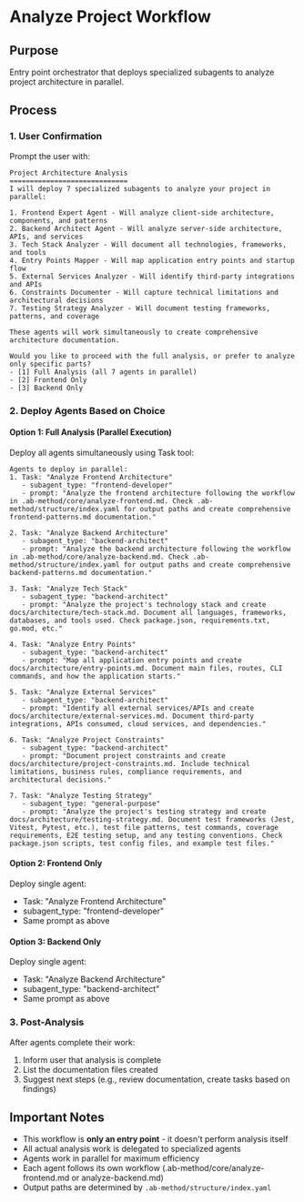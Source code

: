 # Analyze Project Workflow

## Purpose
Entry point orchestrator that deploys specialized subagents to analyze project architecture in parallel.

## Process

### 1. User Confirmation
Prompt the user with:
```
Project Architecture Analysis
=============================
I will deploy 7 specialized subagents to analyze your project in parallel:

1. Frontend Expert Agent - Will analyze client-side architecture, components, and patterns
2. Backend Architect Agent - Will analyze server-side architecture, APIs, and services
3. Tech Stack Analyzer - Will document all technologies, frameworks, and tools
4. Entry Points Mapper - Will map application entry points and startup flow
5. External Services Analyzer - Will identify third-party integrations and APIs
6. Constraints Documenter - Will capture technical limitations and architectural decisions
7. Testing Strategy Analyzer - Will document testing frameworks, patterns, and coverage

These agents will work simultaneously to create comprehensive architecture documentation.

Would you like to proceed with the full analysis, or prefer to analyze only specific parts?
- [1] Full Analysis (all 7 agents in parallel)
- [2] Frontend Only
- [3] Backend Only
```

### 2. Deploy Agents Based on Choice

#### Option 1: Full Analysis (Parallel Execution)
Deploy all agents simultaneously using Task tool:

```
Agents to deploy in parallel:
1. Task: "Analyze Frontend Architecture"
   - subagent_type: "frontend-developer"
   - prompt: "Analyze the frontend architecture following the workflow in .ab-method/core/analyze-frontend.md. Check .ab-method/structure/index.yaml for output paths and create comprehensive frontend-patterns.md documentation."

2. Task: "Analyze Backend Architecture"  
   - subagent_type: "backend-architect"
   - prompt: "Analyze the backend architecture following the workflow in .ab-method/core/analyze-backend.md. Check .ab-method/structure/index.yaml for output paths and create comprehensive backend-patterns.md documentation."

3. Task: "Analyze Tech Stack"
   - subagent_type: "backend-architect"
   - prompt: "Analyze the project's technology stack and create docs/architecture/tech-stack.md. Document all languages, frameworks, databases, and tools used. Check package.json, requirements.txt, go.mod, etc."

4. Task: "Analyze Entry Points"
   - subagent_type: "backend-architect"  
   - prompt: "Map all application entry points and create docs/architecture/entry-points.md. Document main files, routes, CLI commands, and how the application starts."

5. Task: "Analyze External Services"
   - subagent_type: "backend-architect"
   - prompt: "Identify all external services/APIs and create docs/architecture/external-services.md. Document third-party integrations, APIs consumed, cloud services, and dependencies."

6. Task: "Analyze Project Constraints"
   - subagent_type: "backend-architect"
   - prompt: "Document project constraints and create docs/architecture/project-constraints.md. Include technical limitations, business rules, compliance requirements, and architectural decisions."

7. Task: "Analyze Testing Strategy"
   - subagent_type: "general-purpose"
   - prompt: "Analyze the project's testing strategy and create docs/architecture/testing-strategy.md. Document test frameworks (Jest, Vitest, Pytest, etc.), test file patterns, test commands, coverage requirements, E2E testing setup, and any testing conventions. Check package.json scripts, test config files, and example test files."
```

#### Option 2: Frontend Only
Deploy single agent:
- Task: "Analyze Frontend Architecture"
- subagent_type: "frontend-developer"
- Same prompt as above

#### Option 3: Backend Only
Deploy single agent:
- Task: "Analyze Backend Architecture"
- subagent_type: "backend-architect"
- Same prompt as above

### 3. Post-Analysis
After agents complete their work:
1. Inform user that analysis is complete
2. List the documentation files created
3. Suggest next steps (e.g., review documentation, create tasks based on findings)

## Important Notes
- This workflow is **only an entry point** - it doesn't perform analysis itself
- All actual analysis work is delegated to specialized agents
- Agents work in parallel for maximum efficiency
- Each agent follows its own workflow (.ab-method/core/analyze-frontend.md or analyze-backend.md)
- Output paths are determined by `.ab-method/structure/index.yaml`